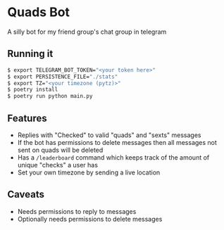 # Quads Bot

A silly bot for my friend group's chat group in telegram

## Running it

```bash
$ export TELEGRAM_BOT_TOKEN="<your token here>"
$ export PERSISTENCE_FILE="./stats"
$ export TZ="<your timezone (pytz)>"
$ poetry install
$ poetry run python main.py
```

## Features

- Replies with "Checked" to valid "quads" and "sexts" messages
- If the bot has permissions to delete messages then all messages not sent on quads will be deleted
- Has a `/leaderboard` command which keeps track of the amount of unique "checks" a user has
- Set your own timezone by sending a live location

## Caveats

- Needs permissions to reply to messages
- Optionally needs permissions to delete messages
